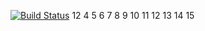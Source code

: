 [![Build Status](https://travis-ci.org/ryotakatsuki/test.svg?branch=public)](https://travis-ci.org/ryotakatsuki84/test)
12
4
5
6
7
8
9
10
11
12
13
14
15
